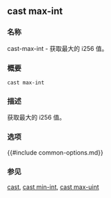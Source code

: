 ## cast max-int

### 名称

cast-max-int - 获取最大的 i256 值。

### 概要

``cast max-int``

### 描述

获取最大的 i256 值。

### 选项

{{#include common-options.md}}

### 参见

[cast](./cast.md), [cast min-int](./cast-min-int.md), [cast max-uint](./cast-max-uint.md) 
